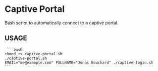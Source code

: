 # Captive Portal
Bash script to automatically connect to a captive portal.

## USAGE
     ```bash
    chmod +x captive-portal.sh
    ./captive-portal.sh
    EMAIL="me@example.com" FULLNAME="Jonas Bouchard" ./captive-login.sh
    ```
